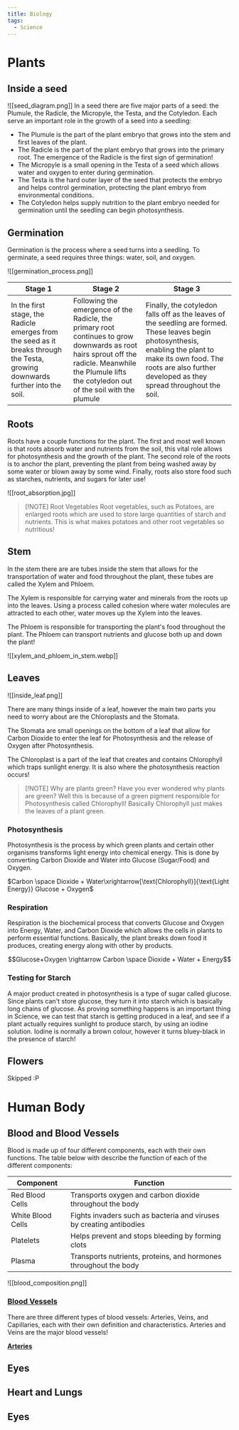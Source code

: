 ```yaml
---
title: Biology
tags:
  - Science
---
```

# Plants 
## Inside a seed
![[seed_diagram.png]]
In a seed there are five major parts of a seed: the Plumule, the Radicle, the Micropyle, the Testa, and the Cotyledon. Each serve an important role in the growth of a seed into a seedling:
- The Plumule is the part of the plant embryo that grows into the stem and first leaves of the plant. 
- The Radicle is the part of the plant embryo that grows into the primary root. The emergence of the Radicle is the first sign of germination!
- The Micropyle is a small opening in the Testa of a seed which allows water and oxygen to enter during germination. 
- The Testa is the hard outer layer of the seed that protects the embryo and helps control germination, protecting the plant embryo from environmental conditions. 
- The Cotyledon helps supply nutrition to the plant embryo needed for germination until the seedling can begin photosynthesis.

## Germination
Germination is the process where a seed turns into a seedling. To germinate, a seed requires three things: water, soil, and oxygen.

![[germination_process.png]]

| Stage 1                                                                                                                        | Stage 2                                                                                                                                                                                               | Stage 3                                                                                                                                                                                                                         |
| ------------------------------------------------------------------------------------------------------------------------------ | ----------------------------------------------------------------------------------------------------------------------------------------------------------------------------------------------------- | ------------------------------------------------------------------------------------------------------------------------------------------------------------------------------------------------------------------------------- |
| In the first stage, the Radicle emerges from the seed as it breaks through the Testa, growing downwards further into the soil. | Following the emergence of the Radicle, the primary root continues to grow downwards as root hairs sprout off the radicle. Meanwhile the Plumule lifts the cotyledon out of the soil with the plumule | Finally, the cotyledon falls off as the leaves of the seedling are formed. These leaves begin photosynthesis, enabling the plant to make its own food. The roots are also further developed as they spread throughout the soil. |

## Roots
Roots have a couple functions for the plant.  The first and most well known is that roots absorb water and nutrients from the soil, this vital role allows for photosynthesis and the growth of the plant. The second role of the roots is to anchor the plant, preventing the plant from being washed away by some water or blown away by some wind. Finally, roots also store food such as starches, nutrients, and sugars for later use!

![[root_absorption.jpg]]

> [!NOTE] Root Vegetables
> Root vegetables, such as Potatoes, are enlarged roots which are used to store large quantities of starch and nutrients. This is what makes potatoes and other root vegetables so nutritious!

## Stem
In the stem there are are tubes inside the stem that allows for the transportation of water and food throughout the plant, these tubes are called the Xylem and Phloem. 

The Xylem is responsible for carrying water and minerals from the roots up into the leaves. Using a process called cohesion where water molecules are attracted to each other, water moves up the Xylem into the leaves.

The Phloem is responsible for transporting the plant's food throughout the plant. The Phloem can transport nutrients and glucose both up and down the plant!

![[xylem_and_phloem_in_stem.webp]]
## Leaves
![[inside_leaf.png]]

There are many things inside of a leaf, however the main two parts you need to worry about are the Chloroplasts and the Stomata. 

The Stomata are small openings on the bottom of a leaf that allow for Carbon Dioxide to enter the leaf for Photosynthesis and the release of Oxygen after Photosynthesis.

The Chloroplast is a part of the leaf that creates and contains Chlorophyll which traps sunlight energy. It is also where the photosynthesis reaction occurs!

> [!NOTE] Why are plants green?
> Have you ever wondered why plants are green? Well this is because of a green pigment responsible for Photosynthesis called Chlorophyll! Basically Chlorophyll just makes the leaves of a plant green.

### Photosynthesis

Photosynthesis is the process by which green plants and certain other organisms transforms light energy into chemical energy. This is done by converting Carbon Dioxide and Water into Glucose (Sugar/Food) and Oxygen. 

$Carbon \space Dioxide + Water\xrightarrow[\text{Chlorophyll}]{\text{Light Energy}} Glucose + Oxygen$

### Respiration

Respiration is the biochemical process that converts Glucose and Oxygen into Energy, Water, and Carbon Dioxide which allows the cells in plants to perform essential functions. Basically, the plant breaks down food it produces, creating energy along with other by products.

$$Glucose+Oxygen \rightarrow Carbon \space Dioxide + Water + Energy$$

### Testing for Starch
A major product created in photosynthesis is a type of sugar called glucose. Since plants can't store glucose, they turn it into starch which is basically long chains of glucose. As proving something happens is an important thing in Science, we can test that starch is getting produced in a leaf, and see if a plant actually requires sunlight to produce starch, by using an iodine solution. Iodine is normally a brown colour, however it turns bluey-black in the presence of starch! 
## Flowers
Skipped :P
# Human Body

## Blood and Blood Vessels

Blood is made up of four different components, each with their own functions. The table below with describe the function of each of the different components:

| Component         | Function                                                            |
| ----------------- | ------------------------------------------------------------------- |
| Red Blood Cells   | Transports oxygen and carbon dioxide throughout the body            |
| White Blood Cells | Fights invaders such as bacteria and viruses by creating antibodies |
| Platelets         | Helps prevent and stops bleeding by forming clots                   |
| Plasma            | Transports nutrients, proteins, and hormones throughout the body    |

![[blood_composition.png]]
<h3><u>Blood Vessels</u></h3> 
There are three different types of blood vessels: Arteries, Veins, and Capillaries, each with their own definition and characteristics. Arteries and Veins are the major blood vessels!

<b><u>Arteries</b> </u>

## Eyes

## Heart and Lungs
## Eyes
